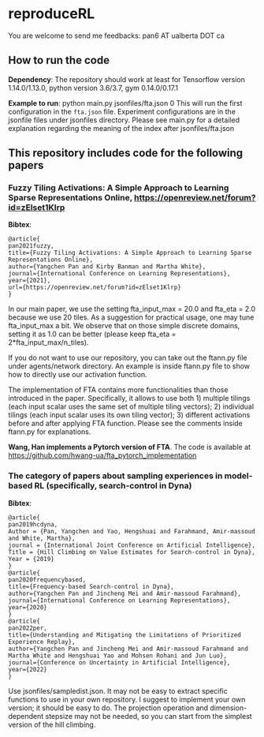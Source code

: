 # reproduceRL

You are welcome to send me feedbacks: pan6 AT ualberta DOT ca

## How to run the code

**Dependency**: The repository should work at least for Tensorflow version 1.14.0/1.13.0, python version 3.6/3.7, gym 0.14.0/0.17.1

**Example to run**: python main.py jsonfiles/fta.json 0
This will run the first configuration in the ``fta.json`` file. Experiment configurations are in the jsonfile files under jsonfiles directory. Please see main.py for a detailed explanation regarding the meaning of the index after jsonfiles/fta.json

## This repository includes code for the following papers

### Fuzzy Tiling Activations: A Simple Approach to Learning Sparse Representations Online, https://openreview.net/forum?id=zElset1Klrp

**Bibtex**:
```
@article{
pan2021fuzzy,
title={Fuzzy Tiling Activations: A Simple Approach to Learning Sparse Representations Online},
author={Yangchen Pan and Kirby Banman and Martha White},
journal={International Conference on Learning Representations},
year={2021},
url={https://openreview.net/forum?id=zElset1Klrp}
}
```

In our main paper, we use the setting fta_input_max = 20.0 and fta_eta = 2.0 because we use 20 tiles. As a suggestion for practical usage, one may tune fta_input_max a bit. We observe that on those simple discrete domains, setting it as 1.0 can be better (please keep fta_eta = 2*fta_input_max/n_tiles). 

If you do not want to use our repository, you can take out the ftann.py file under agents/network directory. An example is inside ftann.py file to show how to directly use our activation function. 

The implementation of FTA contains more functionalities than those introduced in the paper. Specifically, it allows to use both 1) multiple tilings (each input scalar uses the same set of multiple tiling vectors); 2) individual tilings (each input scalar uses its own tiling vector); 3) different activations before and after applying FTA function. Please see the comments inside ftann.py for explanations. 

**Wang, Han implements a Pytorch version of FTA**. The code is available at https://github.com/hwang-ua/fta_pytorch_implementation

### The category of papers about sampling experiences in model-based RL (specifically, search-control in Dyna)

**Bibtex**:
```
@article{
pan2019hcdyna,
Author = {Pan, Yangchen and Yao, Hengshuai and Farahmand, Amir-massoud and White, Martha},
journal = {International Joint Conference on Artificial Intelligence},
Title = {Hill Climbing on Value Estimates for Search-control in Dyna},
Year = {2019}
}
@article{
pan2020frequencybased,
title={Frequency-based Search-control in Dyna},
author={Yangchen Pan and Jincheng Mei and Amir-massoud Farahmand},  
journal={International Conference on Learning Representations},
year={2020}
}
@article{
pan2022per,
title={Understanding and Mitigating the Limitations of Prioritized Experience Replay},
author={Yangchen Pan and Jincheng Mei and Amir-massoud Farahmand and Martha White and Hengshuai Yao and Mohsen Rohani and Jun Luo},
journal={Conference on Uncertainty in Artificial Intelligence},
year={2022}
}
```
Use jsonfiles/sampledist.json. It may not be easy to extract specific functions to use in your own repository. I suggest to implement your own version; it should be easy to do. The projection operation and dimension-dependent stepsize may not be needed, so you can start from the simplest version of the hill climbing. 
